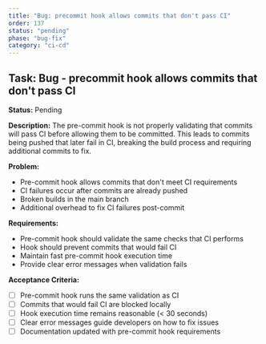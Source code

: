 ```yaml
---
title: "Bug: precommit hook allows commits that don't pass CI"
order: 137
status: "pending"
phase: "bug-fix"
category: "ci-cd"
---
```


## Task: Bug - precommit hook allows commits that don't pass CI

**Status:** Pending

**Description:**
The pre-commit hook is not properly validating that commits will pass CI before allowing them to be committed. This leads to commits being pushed that later fail in CI, breaking the build process and requiring additional commits to fix.

**Problem:**
- Pre-commit hook allows commits that don't meet CI requirements
- CI failures occur after commits are already pushed
- Broken builds in the main branch
- Additional overhead to fix CI failures post-commit

**Requirements:**
- Pre-commit hook should validate the same checks that CI performs
- Hook should prevent commits that would fail CI
- Maintain fast pre-commit hook execution time
- Provide clear error messages when validation fails

**Acceptance Criteria:**
- [ ] Pre-commit hook runs the same validation as CI
- [ ] Commits that would fail CI are blocked locally
- [ ] Hook execution time remains reasonable (< 30 seconds)
- [ ] Clear error messages guide developers on how to fix issues
- [ ] Documentation updated with pre-commit hook requirements